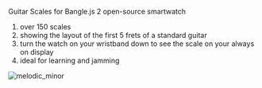 Guitar Scales for Bangle.js 2 open-source smartwatch

1. over 150 scales
2. showing the layout of the first 5 frets of a standard guitar
3. turn the watch on your wristband down to see the scale on your always on display
4. ideal for learning and jamming


![melodic_minor](https://github.com/cck33/guitar_scales/assets/129909821/02dbd5bd-d557-41b4-a2b6-96c566993da4)
